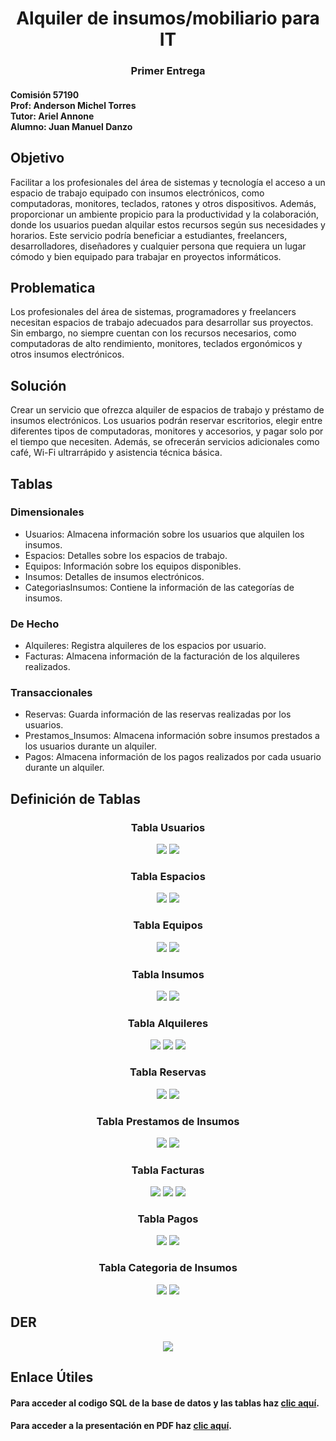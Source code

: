 <h1 align="center">Alquiler de insumos/mobiliario para IT</h1>

<h3 align="center">Primer Entrega</h3>

<h4 align="left">
Comisión 57190
<br>
Prof: Anderson Michel Torres
<br> 
Tutor: Ariel Annone
<br>
Alumno: Juan Manuel Danzo
<br>
</h4>

<h2 align="left">Objetivo</h2>

Facilitar a los profesionales del área de sistemas y tecnología el acceso a un espacio de trabajo equipado con insumos electrónicos, como computadoras, monitores, teclados, ratones y otros dispositivos. Además, proporcionar un ambiente propicio para la productividad y la colaboración, donde los usuarios puedan alquilar estos recursos según sus necesidades y horarios.
Este servicio podría beneficiar a estudiantes, freelancers, desarrolladores, diseñadores y cualquier persona que requiera un lugar cómodo y bien equipado para trabajar en proyectos informáticos.

<h2 align="left">Problematica</h2>

Los profesionales del área de sistemas, programadores y freelancers necesitan espacios de trabajo adecuados para desarrollar sus proyectos. Sin embargo, no siempre cuentan con los recursos necesarios, como computadoras de alto rendimiento, monitores, teclados ergonómicos y otros insumos electrónicos.

<h2 align="left">Solución</h2>

Crear un servicio que ofrezca alquiler de espacios de trabajo y préstamo de insumos electrónicos. Los usuarios podrán reservar escritorios, elegir entre diferentes tipos de computadoras, monitores y accesorios, y pagar solo por el tiempo que necesiten. Además, se ofrecerán servicios adicionales como café, Wi-Fi ultrarrápido y asistencia técnica básica.

<h2 align="left">Tablas</h2>
<h3 align="left">Dimensionales</h3>

* Usuarios: Almacena información sobre los usuarios que alquilen los insumos.
* Espacios: Detalles sobre los espacios de trabajo.
* Equipos: Información sobre los equipos disponibles.
* Insumos: Detalles de insumos electrónicos.
* CategoriasInsumos: Contiene la información de las categorías de insumos.

<h3 align="left">De Hecho</h3>

* Alquileres: Registra alquileres de los espacios por usuario.
* Facturas: Almacena información de la facturación de los alquileres realizados.

<h3 align="left">Transaccionales</h3>

* Reservas: Guarda información de las reservas realizadas por los usuarios.
* Prestamos_Insumos: Almacena información sobre insumos prestados a los usuarios durante un alquiler.
* Pagos: Almacena información de los pagos realizados por cada usuario durante un alquiler.


<h2 align="left">Definición de Tablas</h2>
<h3 align="center">Tabla Usuarios</h3>
<p align="center">
<img src="img/tablausuario1.png">
<img src="img/tablausuario2.png">
</p>

<h3 align="center">Tabla Espacios</h3>
<p align="center">
<img src="img/tablaespacios1.png">
<img src="img/tablaespacios2.png">
</p>

<h3 align="center">Tabla Equipos</h3>
<p align="center">
<img src="img/tablaequipos1.png">
<img src="img/tablaequipos2.png">
</p>

<h3 align="center">Tabla Insumos</h3>
<p align="center">
<img src="img/tablainsumos1.png">
<img src="img/tablainsumos2.png">
</p>

<h3 align="center">Tabla Alquileres</h3>
<p align="center">
<img src="img/tablaalquile1.png">
<img src="img/tablaalquile2.png">
<img src="img/tablaalquiler3.png">
</p>

<h3 align="center">Tabla Reservas</h3>
<p align="center">
<img src="img/tablareservas.png">
<img src="img/tablareservas2.png">
</p>

<h3 align="center">Tabla Prestamos de Insumos</h3>
<p align="center">
<img src="img/tablaprestamos1.png">
<img src="img/tablaprestamos2.png">
</p>

<h3 align="center">Tabla Facturas</h3>
<p align="center">
<img src="img/tablafacturas.png">
<img src="img/tablafacturas2.png">
<img src="img/tablafacturas3.png">
</p>

<h3 align="center">Tabla Pagos</h3>
<p align="center">
<img src="img/tablapagos.png">
<img src="img/tablapagos1.png">
</p>

<h3 align="center">Tabla Categoria de Insumos</h3>
<p align="center">
<img src="img/tablacategorias1.png">
<img src="img/tablacategorias2.png">
</p>

<h2 align="left">DER</h2>
<p align="center">
<img src="img/der.png">
</p>

<h2 align="left">Enlace Útiles</h2>
<h4 align="left">Para acceder al codigo SQL de la base de datos y las tablas haz <a href="https://github.com/panthaia/primerEntregaCoder/blob/main/primerEntregaProyectoAlquierInsumosIT.sql" target="_blank">clic aquí</a>.</h4>
<h4 align="left">Para acceder a la presentación en PDF haz <a href="https://github.com/panthaia/primerEntregaCoder/src/DanzoJuanManuel.pptx" target="_blank">clic aquí</a>.</h4>
